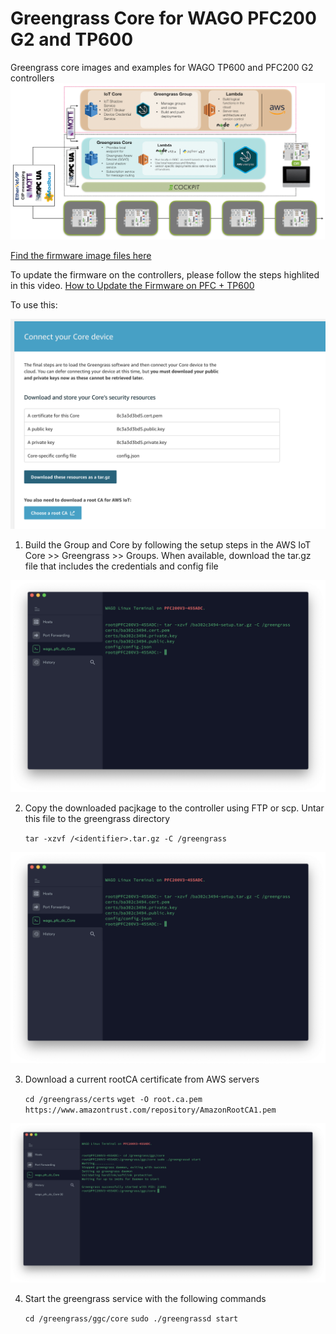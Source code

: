 [1]: https://www.dropbox.com/sh/slf68kr1azp1o27/AACxl6xDUQen0-MbI1zoBjLKa?dl=0
[2]: https://www.youtube.com/watch?v=6CxdrmHIIMo

# Greengrass Core for WAGO PFC200 G2 and TP600

Greengrass core images and examples for WAGO TP600 and PFC200 G2 controllers
![Image of GGC creation](./images/image1.png)

[Find the firmware image files here][1]

To update the firmware on the controllers, please follow the steps highlited in this video.
[How to Update the Firmware on PFC + TP600][2]

To use this:

![Image of GGC creation](./images/image2.png)

1. Build the Group and Core by following the setup steps in the AWS IoT Core >> Greengrass >> Groups.  When available, download the tar.gz file that includes the credentials and config file

![Extract the credentials and config to the /greengrass directory](./images/image3.png)

2. Copy the downloaded pacjkage to the controller using FTP or scp.  Untar this file to the greengrass directory
    
    `tar -xzvf /<identifier>.tar.gz -C /greengrass`

![Image of GGC creation](./images/image3.png)

3. Download a current rootCA certificate from AWS servers
    
    `cd /greengrass/certs`
    `wget -O root.ca.pem https://www.amazontrust.com/repository/AmazonRootCA1.pem`

![Image of GGC creation](./images/image5.png)

4. Start the greengrass service with the following commands
    
    `cd /greengrass/ggc/core`
    `sudo ./greengrassd start`

